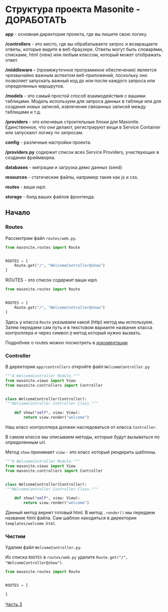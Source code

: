 # Структура проекта Masonite - ДОРАБОТАТЬ

**app** - основная директория проекта, где вы пишите свою логику.

**/controllers** - это место, где вы обрабатываете запрос и возвращаете ответы, которые видите в 
веб-браузере. Ответы могут быть словарями, списками, html (view) или любым классом, который может 
отображать ответ.

**/middleware -** (промежуточное программное обеспечение) является чрезвычайно важным аспектом 
веб-приложений, поскольку оно позволяет запускать важный код до или после каждого запроса или 
определенных маршрутов.

**/models** - это самый простой способ взаимодействия с вашими таблицами. Модель используем для 
запроса данных в таблице или для создания новых записей, извлечения связанных записей между 
таблицами и т.д.

**/providers** - это ключевые строительные блоки для Masonite. Единственное, что они делают, 
регистрируют вещи в Service Container или запускают логику по запросам.

**config** - различные настройки проекта.

**/providers.py** содержит список всех Service Providers, участвующих в создании фреймворка.

**databases** - миграции и загрузка демо данных (seed)

**resources** - статические файлы, например такие как js и css.

**routes** - ваши юрл.

**storage** - билд ваших файлов фронтенда.

## Начало

### Routes
Рассмотрим файл `routes/web.py`.
```py hl_lines="4" linenums="1" title="routes/web.py"
from masonite.routes import Route


ROUTES = [
    Route.get("/", "WelcomeController@show")
]
```
ROUTES - это список содержит ваши юрл.

```py hl_lines="5" linenums="1" title="routes/web.py" 
from masonite.routes import Route


ROUTES = [
    Route.get("/", "WelcomeController@show")
]
```

Здесь у класса `Route` указываем какой (http) метод мы используем. Затем передаем сам путь и в текстовом 
варианте название класса контроллера и через символ `@` метод который нужно вызвать.

Подробнее о routes можно посмотреть в [документации](https://masonite.pro/basics/routing/).

### Controller
В директории `app/controllers` откройте файл `WelcomeController.py`
```py hl_lines="6" linenums="1" title="app/controllers/WelcomeController.py" 
"""A WelcomeController Module."""
from masonite.views import View
from masonite.controllers import Controller


class WelcomeController(Controller):
"""WelcomeController Controller Class."""

    def show(*self*, view: View):
        return view.render("welcome")
```
Наш класс контроллера должен наследоваться от класса `Controller`.

В самом классе мы описываем методы, которые будут вызываться по определенным url.

Метод `show` принимает `view` - это класс который рендерить шаблоны. 

```py hl_lines="9 10" linenums="1" title="app/controllers/WelcomeController.py" 
"""A WelcomeController Module."""
from masonite.views import View
from masonite.controllers import Controller


class WelcomeController(Controller):
"""WelcomeController Controller Class."""

    def show(*self*, view: View):
        return view.render("welcome")
```

Данный метод вернет готовый html. В метод `.render()` мы передаем название html файла.
Сам шаблон находиться в директории `templates/welcome.html`.

### Чистим
Удалим файл `WelcomeController.py`.

Из списка `ROUTES` в `routes/web.py` удалите `Route.get("/", "WelcomeController@show")`.

```py hl_lines="5" linenums="1" title="routes/web.py" 
from masonite.routes import Route


ROUTES = [

]
```
[Часть 3](/examples/todo/database_architecture/)
